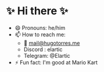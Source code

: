 # ✨ Hi there ✨

- 😄 Pronouns: he/him
- 📫 How to reach me: 
  - 📧 mail@hugotorres.me
  - Discord : elartic
  - Telegram: @Elartic
- ⚡ Fun fact: I'm good at Mario Kart
